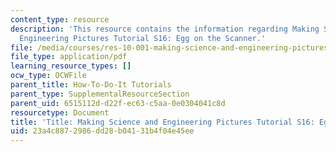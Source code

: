 ```yaml
---
content_type: resource
description: 'This resource contains the information regarding Making Science and
  Engineering Pictures Tutorial S16: Egg on the Scanner.'
file: /media/courses/res-10-001-making-science-and-engineering-pictures-a-practical-guide-to-presenting-your-work-spring-2016/23a4c8872986dd28b04131b4f04e45ee_MITRES_10_002S16_HwToDoIt.pdf
file_type: application/pdf
learning_resource_types: []
ocw_type: OCWFile
parent_title: How-To-Do-It Tutorials
parent_type: SupplementalResourceSection
parent_uid: 6515112d-d22f-ec63-c5aa-0e0304041c8d
resourcetype: Document
title: 'Title: Making Science and Engineering Pictures Tutorial S16: Egg on the Scanner'
uid: 23a4c887-2986-dd28-b041-31b4f04e45ee
---
```

